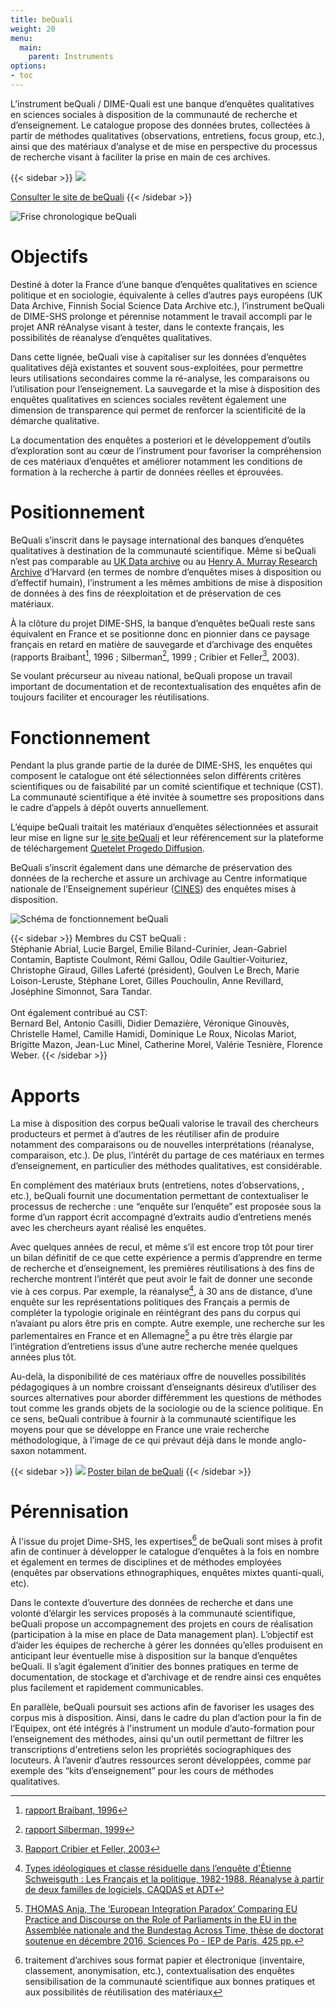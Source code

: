 ```yaml
---
title: beQuali
weight: 20
menu:
  main:
    parent: Instruments
options:
- toc
---
```


L’instrument beQuali / DIME-Quali est une banque d’enquêtes qualitatives en sciences sociales à disposition de la communauté de recherche et d’enseignement. Le catalogue propose des données brutes, collectées à partir de méthodes qualitatives (observations, entretiens, focus group, etc.), ainsi que des matériaux d’analyse et de mise en perspective du processus de recherche visant à faciliter la prise en main de ces archives.

{{< sidebar >}}
![](/img/instruments/logos_instruments-beQuali2.svg)

[Consulter le site de beQuali](http://bequali.fr)
{{< /sidebar >}}

<img src="/img/instruments/frisechrono-beQuali.png" alt="Frise chronologique beQuali" class="full-bleed">

# Objectifs
Destiné à doter la France d’une banque d’enquêtes qualitatives en science politique et en sociologie, équivalente à celles d’autres pays européens (UK Data Archive, Finnish Social Science Data Archive etc.), l’instrument beQuali de DIME-SHS prolonge et pérennise notamment le travail accompli par le projet ANR réAnalyse visant à tester, dans le contexte français, les possibilités de réanalyse d’enquêtes qualitatives.

Dans cette lignée, beQuali vise à capitaliser sur les données d’enquêtes qualitatives déjà existantes et souvent sous-exploitées, pour permettre leurs utilisations secondaires comme la ré-analyse, les comparaisons ou l’utilisation pour l’enseignement. La sauvegarde et la mise à disposition des enquêtes qualitatives en sciences sociales revêtent également une dimension de transparence qui permet de renforcer la scientificité de la démarche qualitative.

La documentation des enquêtes a posteriori et le développement d’outils d’exploration sont au cœur de l’instrument  pour favoriser la compréhension de ces matériaux d’enquêtes et améliorer notamment les conditions de formation à la recherche à partir de données réelles et éprouvées.


# Positionnement
BeQuali s’inscrit dans le paysage international des banques d’enquêtes qualitatives à destination de la communauté scientifique. Même si beQuali n’est pas comparable au [UK Data archive](http://www.data-archive.ac.uk/) ou au [Henry A. Murray Research Archive](https://murray.harvard.edu/) d’Harvard (en termes de nombre d’enquêtes mises à disposition ou d’effectif humain), l’instrument a les mêmes ambitions de mise à disposition de données à des fins de réexploitation et de préservation de ces matériaux.

À la clôture du projet DIME-SHS, la banque d’enquêtes beQuali reste sans équivalent en France et se positionne donc en pionnier dans ce paysage français en retard en matière de sauvegarde et d’archivage des enquêtes (rapports Braibant[^1], 1996 ; Silberman[^2], 1999 ; Cribier et Feller[^3], 2003).

Se voulant précurseur au niveau national, beQuali propose un travail important de documentation et de recontextualisation des enquêtes afin de toujours faciliter et encourager les réutilisations.

# Fonctionnement
Pendant la plus grande partie de la durée de DIME-SHS, les enquêtes qui composent le catalogue ont été sélectionnées selon différents critères scientifiques ou de faisabilité par un comité scientifique et technique (CST). La communauté scientifique a été invitée à soumettre ses propositions dans le cadre d’appels à dépôt ouverts annuellement.

L’équipe beQuali traitait les matériaux d’enquêtes sélectionnées et assurait leur mise en ligne sur [le site beQuali](http://bequali.fr/fr/les-enquetes/) et leur référencement sur la plateforme de téléchargement [Quetelet Progedo Diffusion](http://quetelet.progedo.fr/commander-des-donnees/).

BeQuali s’inscrit également dans une démarche de préservation des données de la recherche et assure un archivage au Centre informatique nationale de l’Enseignement supérieur ([CINES](https://www.cines.fr/)) des enquêtes mises à disposition.

<img src="/img/instruments/shemas_bequali.svg" alt="Schéma de fonctionnement beQuali" class="full-bleed">

{{< sidebar >}}
Membres du CST beQuali :</br>
Stéphanie Abrial, Lucie Bargel, Emilie Biland-Curinier, Jean-Gabriel Contamin, Baptiste Coulmont, Rémi Gallou, Odile Gaultier-Voituriez, Christophe Giraud, Gilles Laferté (président), Goulven Le Brech, Marie Loison-Leruste, Stéphane Loret, Gilles Pouchoulin, Anne Revillard, Joséphine Simonnot, Sara Tandar.</br></br>
Ont également contribué au CST:</br>
Bernard Bel, Antonio Casilli, Didier Demazière, Véronique Ginouvès, Christelle Hamel, Camille Hamidi, Dominique Le Roux, Nicolas Mariot, Brigitte Mazon, Jean-Luc Minel, Catherine Morel, Valérie Tesnière, Florence Weber.
{{< /sidebar >}}

# Apports
La mise à disposition des corpus beQuali valorise le travail des chercheurs producteurs et permet à d’autres de les réutiliser afin de produire notamment des comparaisons ou de nouvelles interprétations (réanalyse, comparaison, etc.). De plus, l’intérêt du partage de ces matériaux en termes d’enseignement, en particulier des méthodes qualitatives, est considérable.

En complément des matériaux bruts (entretiens, notes d’observations, , etc.), beQuali fournit une documentation permettant de contextualiser le processus de recherche : une “enquête sur l’enquête” est proposée sous la forme d’un rapport écrit accompagné d’extraits audio d’entretiens menés avec les chercheurs ayant réalisé les enquêtes.

Avec quelques années de recul, et même s’il est encore trop tôt pour tirer un bilan définitif de ce que cette expérience a permis d’apprendre en terme de recherche et d’enseignement, les premières réutilisations à des fins de recherche montrent l’intérêt que peut avoir le fait de donner une seconde vie à ces corpus. Par exemple, la réanalyse[^7], à 30 ans de distance, d’une enquête sur les représentations politiques des Français a permis de compléter la typologie originale en réintégrant des pans du corpus qui n’avaiant pu alors être pris en compte.  Autre exemple, une recherche sur les parlementaires en France et en Allemagne[^8] a pu être très élargie par l’intégration d’entretiens issus d’une autre recherche menée quelques années plus tôt.

Au-delà, la disponibilité de ces matériaux offre de nouvelles possibilités pédagogiques à un nombre croissant d’enseignants désireux d’utiliser des sources alternatives pour aborder différemment les questions de méthodes tout comme les grands objets de la sociologie ou de la science politique. En ce sens, beQuali contribue à fournir à la communauté scientifique les moyens pour que se développe en France une vraie recherche méthodologique, à l’image de ce qui prévaut déjà dans le monde anglo-saxon notamment.

{{< sidebar >}}
![](/img/instruments/poster-beQuali.png)
<a href="/img/instruments/poster-beQuali.pdf" target="_blank">Poster bilan de beQuali</a>
{{< /sidebar >}}

# Pérennisation
À l'issue du projet Dime-SHS, les expertises[^9] de beQuali sont mises à profit afin de continuer à développer le catalogue d’enquêtes à la fois en nombre et également en termes de disciplines et de méthodes employées (enquêtes par observations ethnographiques, enquêtes mixtes quanti-quali, etc).

Dans le contexte d’ouverture des données de recherche et dans une volonté d’élargir les services proposés à la communauté scientifique, beQuali propose un accompagnement des projets en cours de réalisation (participation à la mise en place de Data management plan). L’objectif est d’aider les équipes de recherche à gérer les données qu’elles produisent en anticipant leur éventuelle mise à disposition sur la banque d’enquêtes beQuali. Il s’agit également d’initier des bonnes pratiques en terme de documentation, de stockage et d’archivage et de rendre ainsi ces enquêtes plus facilement et rapidement communicables.

En parallèle, beQuali poursuit ses actions afin de favoriser les usages des corpus mis à disposition. Ainsi, dans le cadre du plan d’action pour la fin de l’Equipex, ont été intégrés à l'instrument un module d’auto-formation pour l’enseignement des méthodes, ainsi qu'un outil permettant de filtrer les transcriptions d'entretiens selon les propriétés sociographiques des locuteurs. À l’avenir d’autres ressources seront développées, comme par exemple des “kits d’enseignement” pour les cours de méthodes qualitatives.

[^1]: [rapport Braibant, 1996](http://www.ladocumentationfrancaise.fr/var/storage/rapports-publics/964093000.pdf)
[^2]: [rapport Silberman, 1999](http://www.ladocumentationfrancaise.fr/var/storage/rapports-publics/004000935.pdf)
[^3]: [Rapport Cribier et Feller, 2003](http://www.cmtra.org/avec/lib/elfinder-2.0-rc1/files/NOS%20ACTIONS/Publications/Dossiers%20documentaires/Archives%20sonores/techniques%20de%20documentation/CRIBIER_2003_Projet%20de%20conservation%20des%20donn%C3%A9es%20qualitatives%20des%20sciences%20sociales%20recueillies%20en%20France%20aupr%C3%A8s%20de%20la%20soci%C3%A9t%C3%A9%20civile.pdf)

[^7]: [Types idéologiques et classe résiduelle dans l’enquête d'Étienne Schweisguth : Les Français et la politique, 1982-1988. Réanalyse à partir de deux familles de logiciels, CAQDAS et ADT](http://www.recherche-qualitative.qc.ca/revue/les-collections/hors-serie-les-actes/)

[^8]: [THOMAS Anja, The ‘European Integration Paradox’ Comparing EU Practice and Discourse on the Role of Parliaments in the EU in the Assemblée nationale and the Bundestag Across Time, thèse de doctorat soutenue en décembre 2016, Sciences Po - IEP de Paris, 425 pp.](http://spire.sciencespo.fr/hdl:/2441/5i1k2o8mn49maohtdrake9dsfv)

[^9]: traitement d’archives sous format papier et électronique (inventaire, classement, anonymisation, etc.), contextualisation des enquêtes</br>sensibilisation de la communauté scientifique aux bonnes pratiques et aux possibilités de réutilisation des matériaux
